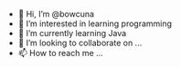 - 👋 Hi, I’m @bowcuna
- 👀 I’m interested in learning programming 
- 🌱 I’m currently learning Java
- 💞️ I’m looking to collaborate on ...
- 📫 How to reach me ...

<!---
bowcuna/bowcuna is a ✨ special ✨ repository because its `README.md` (this file) appears on your GitHub profile.
You can click the Preview link to take a look at your changes.
--->
